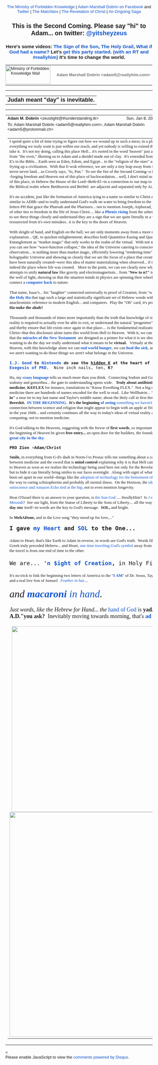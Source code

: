 <!DOCTYPE html PUBLIC "-//W3C//DTD HTML 4.01//EN" "https://www.w3.org/TR/html4/strict.dtd">
<!-- saved from url=(0115)https://mail.google.com/mail/u/0/?ui=2&ik=b3fd74b597&view=pt&search=sent&msg=1597e82d6030baed&siml=1597e82d6030baed --><html data-inboxsdk-active-app-ids='[{"appId":"sdk_streak_21e9788951","version":"6.2897"}]' data-inboxsdk-app-logger-master-chosen="true" data-inboxsdk-last-event="1483927579041" data-inboxsdk-master-claimed="true" data-inboxsdk-session-id="1483927575645-0.10644149709128525" data-map-id="d5b985c9391d7a85" lang="en"><head data-inboxsdk-script-injected="true"><meta content="text/html; charset=utf-8" http-equiv="Content-Type"/><style type="text/css">
body,td,div,p,a,input {font-family: arial, sans-serif;}
</style><meta content="IE=edge" http-equiv="X-UA-Compatible"/><title>Ministry of Forbidden Knowledge Mail - Judah meant "day" is inevitable.</title><style type="text/css">
body, td {font-size:13px} a:link, a:active {color:#1155CC; text-decoration:none} a:hover {text-decoration:underline; cursor: pointer} a:visited{color:##6611CC} img{border:0px} pre { white-space: pre; white-space: -moz-pre-wrap; white-space: -o-pre-wrap; white-space: pre-wrap; word-wrap: break-word; max-width: 800px; overflow: auto;} .logo { left: -7px; position: relative; }
</style><style id="inboxsdk__shared_style">.inboxsdk__notransition {
  -webkit-transition: none !important;
  -moz-transition: none !important;
  -o-transition: none !important;
  -ms-transition: none !important;
  transition: none !important;
}

.inboxsdk__close_button {
  height: 24px;
  width: 24px;
  opacity: .7;
  position: relative;
  background: none;
  border: none;
  padding: 0;
  box-sizing: content-box;
  outline: none;
  cursor: pointer;
}
.inboxsdk__close_button:focus, .inboxsdk__close_button:hover {
  opacity: 1;
}
.inboxsdk__close_button:focus::before {
  background-color: rgba(0,0,0,.12);
}
.inboxsdk__close_button::before {
  border-radius: 50%;
  position: absolute;
  top: -4px;
  bottom: -4px;
  left: -4px;
  right: -4px;
  padding: 4px;
  content: ' ';
}
.inboxsdk__close_button::after {
  content: ' ';
  background: url(https://www.gstatic.com/images/icons/material/system/1x/close_black_24dp.png);
  position: absolute;
  height: 24px;
  width: 24px;
  top: 0;
  left: 0;
}

.dAcAbeEGcIJGfeII {
  display: none;
}

/* drawer */

.inboxsdk__drawer_view_container {
  visibility: visible;
  direction: initial;
  position: fixed;
  height: 100vh;
  width: 100vw;
  bottom: 0;
  left: 0;
  z-index: 51;
  pointer-events: none;
}
.inboxsdk__drawer_view {
  position: absolute;
  pointer-events: auto;
  top: 0;
  bottom: 0;
  right: 0;
  width: 452px;
  font: normal normal normal normal 13px / normal "Helvetica Neue", Helvetica, Arial, sans-serif;
  display: -webkit-flex;
  display: flex;
  -webkit-flex-direction: column;
  flex-direction: column;
  background-color: #fff;
  outline: none;
  box-shadow: 0 0 8px rgba(0,0,0,.18), 0 8px 16px rgba(0,0,0,.36);
  -webkit-transform: translateX(100%);
  transform: translateX(100%);
  transition: transform 150ms cubic-bezier(.4,0,.2,1);
}

.inboxsdk__drawer_view.inboxsdk__active {
  -webkit-transform: none;
  transform: none;
}
.inboxsdk__drawer_title_bar {
  background-color: #f5f5f5;
  border-bottom: 1px solid #e0e0e0;
  padding: 16px 20px;
  white-space: nowrap;
  display: -webkit-flex;
  display: flex;
  flex: 0 0 auto;
  -webkit-flex: 0 0 auto;
}
.inboxsdk__drawer_title_bar .inboxsdk__close_button {
  margin-right: 20px;
  -webkit-flex-shrink: 0;
  flex-shrink: 0;
}
.inboxsdk__drawer_title {
  overflow: hidden;
  text-overflow: ellipsis;
  white-space: nowrap;
  font: normal normal normal normal 20px / 24px "Helvetica Neue", Helvetica, Arial, sans-serif;
}

/* backdrop */

.inboxsdk__inbox_backdrop {
  visibility: visible;
  position: fixed;
  height: 100vh;
  width: 100vw;
  bottom: 0;
  left: 0;
  z-index: 50;
  background-color: transparent;
  transition: background-color 150ms cubic-bezier(0.4, 0, 1, 1);
}
.inboxsdk__inbox_backdrop.inboxsdk__active {
  background-color: rgba(10,10,10,.6);
  transition: background-color 70ms cubic-bezier(0,0,.2,1);
}

.inboxsdk__inbox_backdrop ~ .inboxsdk__inbox_backdrop {
  opacity: 0.6;
}

/* sidebar */

.IbEdfbfEfDcFbcEB {
  display: -webkit-flex;
  display: flex;
  -webkit-flex-direction: column;
  flex-direction: column;
}

.AfGBFdbbBFcGEdde > .inboxsdk__close_button {
  position: absolute;
  bottom: 10px;
  right: 20px;
}

.EfHecFIJJEfdGCAf {
  width: 216px;
}

.CFadAfFbdcfcCIdC {
  overflow: hidden;
  font: 12px Arial, sans-serif;
  max-height: 100%;
  box-sizing: border-box;
}

.HIaDfDIFFEJJCEed {
  white-space: nowrap;
  display: -webkit-flex;
  display: flex;
  -moz-user-select: none;
  -webkit-user-select: none;
  user-select: none;
  cursor: default;
}

.CFadAfFbdcfcCIdC.IGFbBJddCDJHCECa .HIaDfDIFFEJJCEed:hover,
.CFadAfFbdcfcCIdC.HIJGFfcCBbDDFdba .HIaDfDIFFEJJCEed {
  background: rgba(0,0,0,.03);
}

.AfGAcJebAbbaaDee {
  min-width: 0;
  overflow: hidden;
  text-overflow: ellipsis;
}

.CFadAfFbdcfcCIdC.IGFbBJddCDJHCECa .AfGAcJebAbbaaDee {
  cursor: move;
}

.bAJdIdFACbDbaCAb {
  padding-left: 20px;
  vertical-align: middle;
  font: 13px / 40px "Helvetica Neue", Helvetica, Arial, sans-serif;
  color: #303030;
}

.AfGBFdbbBFcGEdde.fHdDfFBdBBECefJe .HIaDfDIFFEJJCEed {
  display: none;
}

.BdDdfEcfADbFBecb {
  display: inline-block;
  vertical-align: middle;
  margin-left: 10px;
  box-sizing: border-box;
  background-size: contain;
}

.BdDdfEcfADbFBecb,
.BdDdfEcfADbFBecb > img {
  width: 20px;
  height: 20px;
}

.EcBCIcEEHHHfEDEE {
  -webkit-flex: 1;
  flex: 1;
  text-align: right;
  visibility: hidden;
}

.CFadAfFbdcfcCIdC.IGFbBJddCDJHCECa .EcBCIcEEHHHfEDEE {
  visibility: visible;
  cursor: pointer;
}

.feeJfJJcHDfeIJed {
  margin-top: 12px;
  margin-right: 4px;
  background: url(https://www.streak.com/build/images/arrowDown.png) center / 20px no-repeat;
  border: none;
  width: 14px;
  height: 14px;
  -webkit-transform: rotate(-90deg);
  transform: rotate(-90deg);
  transition: -webkit-transform .15s, transform .15s;
  outline: none;
  opacity: .6;
  cursor: pointer;
}

.HIaDfDIFFEJJCEed:hover .feeJfJJcHDfeIJed,
.CFadAfFbdcfcCIdC.HIJGFfcCBbDDFdba .HIaDfDIFFEJJCEed .feeJfJJcHDfeIJed {
  opacity: .9;
}

.CFadAfFbdcfcCIdC.aIaBJFAHEeJfGbAC .feeJfJJcHDfeIJed {
  -webkit-transform: rotate(0);
  transform: rotate(0);
}

.cGEcJJFaDHbaFDDd {
  border-bottom: 1px solid #ddd;
  margin-bottom: 15px;
}

/* end sidebar */
</style><style id="inboxsdk__style">/* suggestions */

.inboxsdk__suggestions_separator_before {
  padding-bottom: 2px !important;
}

.inboxsdk__suggestions_separator_after {
  border-top: 1px solid #e5e5e5;
  padding-top: 2px !important;
}

/* buttons */

div.T-I.inboxsdk__button {
  -webkit-user-select: none;
  min-width: 27px;
}

.inboxsdk__no_bg {
  background: none;
}

.inboxsdk__button.inboxsdk__button_disabled {
  opacity: 0.55;
}

  .inboxsdk__button_icon + .inboxsdk__button_text {
    margin-left: 5px;
  }

.inboxsdk__button_icon {
  display: inline-block;
}

.inboxsdk__button_iconImg {
  height: 16px;
  width: 16px;
  vertical-align: middle;
  margin-top: -2px;
  user-drag: none;
  -moz-user-select: none;
  -webkit-user-drag: none;
}

.inboxsdk__button_green_inactive {
  -webkit-box-shadow: 0 1px 0 rgba(0,0,0,.05);
  box-shadow: 0 1px 0 rgba(0,0,0,.05);
  background-color: #53a93f;
  background-image: -webkit-linear-gradient(top,transparent,transparent);
  background-image: linear-gradient(top,transparent,transparent);
  border: 1px solid transparent;
  color: #fff;
  text-shadow: none;
}

.inboxsdk__button_green_hover {
  -webkit-box-shadow: inset 0 -1px 0 #4c8534;
  box-shadow: inset 0 -1px 0 #4c8534;
  background-color: #65b045;
  background-image: -webkit-linear-gradient(top,transparent,transparent);
  background-image: linear-gradient(top,transparent,transparent);
  border: 1px solid transparent;
  border-bottom: 1px solid #4c8534;
  text-shadow: none;
}

.inboxsdk__button_green_active {
  -webkit-box-shadow: inset 0 1px 0 #2f6124;
  box-shadow: inset 0 1px 0 #2f6124;
  background: #3e802f;
  border: 1px solid transparent;
  border-top: 1px solid #2f6124;
  color: #fff;
  text-shadow: none;
}

.J-M.inboxsdk__menu {
  min-width: 1em;
  min-height: 1em;
  padding: 0px;
  overflow: visible;
  max-height: none;
}

.f4.J-N-JX.inboxsdk__message_more_icon {
  margin-top: -1px;
  width: 16px;
  height: 16px;
}

/* end */

/* compose buttons */

.T-I.inboxsdk__button.inboxsdk__compose_sendButton {
  min-width: 0px;
  margin-right: 0px;
  margin-left: 0px;
  padding:0px;
}

.inboxsdk__compose_actionToolbar {
  padding: 0px 0px 0px 5px;
  white-space: nowrap;
}

.inboxsdk__compose_actionToolbar div.inboxsdk__button {
  min-width: 27px;
  height: 27px;
}

.inboxsdk__compose_actionToolbar .inboxsdk__button_icon {
  height: 17px;
  width: 17px;
  display: inline-block;
  vertical-align: middle;
  position: relative;
  margin-top: 2px;
}

.inboxsdk__compose_actionToolbar .inboxsdk__button_iconImg {
  vertical-align: top;
  height: 17px;
  width: 17px;
  display: inline-block;
  margin-top: -1px;
}

.inboxsdk__compose_actionToolbar .inboxsdk__button > div {
    opacity: 0.55;
}

.inboxsdk__compose_actionToolbar .inboxsdk__button:focus {
  border: 1px solid #4d90fe;
  outline: none;
}


  .inboxsdk__compose_actionToolbar .inboxsdk__button.inboxsdk__button_hover > div, .inboxsdk__compose_actionToolbar .inboxsdk__button:focus > div {
    opacity: 1
  }


.inboxsdk__compose_groupedActionToolbar {
  position: absolute;
  bottom: 44px;
  background: #f5f5f5;
  margin: 3px;
  box-shadow: 0 2px 2px -1px rgba(0,0,0,0.1);
  border: 1px solid #cfcfcf;
  padding: 1px !important;
  z-index: 10;
  left: 0px;
}

.inboxsdk__compose_groupedActionToolbar div.inboxsdk__button {
  z-index: 1;
}

.inboxsdk__compose_groupedActionToolbar_arrow {
  position: absolute;
  background: url('https://ssl.gstatic.com/ui/v1/icons/mail/down_pointer.png') no-repeat;
  width: 17px;
  height: 18px;
  bottom: -16px;
  margin-left: 4px;
}

/* end */

/* appid warning */

.inboxsdk__appid_warning {
  margin: 0;
  padding: 9px;
  color: #4b4b4b;
  height: 32px;
  background: #ff6c6c;
  font-size: 10pt;
}

.inboxsdk__appid_warning_main {
  display: inline-block;
  vertical-align: middle;
}

.inboxsdk__appid_warning .topline {
  font-weight: bold;
  font-size: 11pt;
}

a.inboxsdk__appid_register {
  color: white;
  display: inline-block;
  background: #1989ff;
  border-radius: 3px;
  text-decoration: none;
  box-shadow: 0 0 5px rgba(0,0,0,0.3);
  padding: 7px;
  font-size: 10pt;
  vertical-align: middle;
  margin-left: 1em;
}

input.inboxsdk__x_close_button {
  background-color: transparent;
  background-image: url(https://www.streak.com/build/images/circle_border_x.png);
  background-size: cover;
  background-repeat: no-repeat;
  background-position: center center;
  height: 20px;
  width: 20px;
  border: none;
  display: inline-block;
  vertical-align: middle;
  cursor: pointer;

  float: right;
  margin: 5px;
}

/* thread rows */

.inboxsdk__gmail_label.inboxsdk__label_has_icon .au {
  display: inline-block;
  margin-left: 14px;
}

.inboxsdk__thread_row_label .inboxsdk__button_icon,
.inboxsdk__thread_row_label .inboxsdk__button_iconImg {
  height: 11px;
  width: 11px;
}

.inboxsdk__thread_row_label .inboxsdk__button_icon {
  display: inline-block;
  margin-top: 2px;
  margin-left: 4px;
  position: absolute;
}

.inboxsdk__thread_row_button {
  outline: 0;
  padding: 0 5px;
  position: relative;
  height: 15px;
  width: 15px;
  top: -2px;
}

.inboxsdk__gmail_action {
  float: right;
  position: relative;
  background-color: grey;
  border: 1px solid black;
  margin-left: 1em;
  cursor: default;
  padding: 0 6px;
  background-image: -webkit-linear-gradient(top,#e9e9e9,#e6e6e6);
  background-image: linear-gradient(top,#e9e9e9,#e6e6e6);
  border: 1px solid rgba(0,0,0,0.1);
  border-color: #ccc;
  color: #444;
  height: 17px;
  line-height: 17px;
  min-width: 56px;
  border-radius: 2px;
  font-size: 11px;
  font-weight: bold;
  text-align: center;
  white-space: nowrap;
  padding-right: 18px;
}

.inboxsdk__gmail_action:focus {
  border: 1px solid #4d90fe;
  outline: none;
}

.inboxsdk__gmail_action:active {
  box-shadow: inset 0 1px 2px rgba(0,0,0,.1);
}

.inboxsdk__gmail_action:hover {
  box-shadow: 0 1px 1px rgba(0,0,0,.05);
  background-color: #ededed;
  background-image: -webkit-linear-gradient(top,#ededed,#eaeaea);
  background-image: linear-gradient(top,#ededed,#eaeaea);
  border-color: #b8b8b8;
}

.inboxsdk__gmail_action::after {
  content: '';
  position: absolute;
  right: 5px;
  top: 5px;
  margin-left: 5px;
  background: no-repeat url(https://ssl.gstatic.com/mail/sprites/smartmail-561acb673be75c1d374881a95997fce4.png) -67px -100px;
  width: 7px;
  height: 7px;
  opacity: .55;
}

.inboxsdk__thread_row_custom_date {
  margin-left: 2px;
}

span.inboxsdk__thread_row_custom_date + span:not(.inboxsdk__thread_row_custom_date) {
  display: none;
}

span.inboxsdk__thread_row_custom_draft_label + div.yW {
  display: none;
}

.inboxsdk__thread_row_attachment_icon {
  margin-left: 3px;
  width: 16px;
  height: 16px;
}

.inboxsdk__thread_row_icon_wrapper {
  display: inline-block;
  width: 25px;
  margin-right: 3px;
}

.inboxsdk__thread_row_image_added .y6 .inboxsdk__thread_row_icon_wrapper ~ span[id] {
  margin-left: 3px;
}

  .inboxsdk__thread_row_icon_wrapper .inboxsdk__button_icon {
    position: absolute;
    top: 50%;
    height: 24px;
    overflow: hidden;
    width: 24px;
    margin-top: -12px;
  }

    .inboxsdk__thread_row_icon_wrapper .inboxsdk__button_iconImg {
      height: 24px;
      width: 24px;
      margin-top: 0px;
    }

  .inboxsdk__thread_row_image_added .a4W, .inboxsdk__thread_row_image_added .apA, .inboxsdk__thread_row_image_added .apx {
    position: relative;
  }


/* end thread rows */

td.gH div.gK span:first-child > img {
  margin-right: 3px;
}

td.gH div.gK span:first-child > img:last-child {
  margin-right: 6px;
}

.inboxsdk__message_attachment_icon {
  width: 21px;
  height: 21px;
  margin-top: -3px;
}

/* Work around issue where clicking "Remove formatting" in Compose causes this
 * element to become taller and shift the toolbar down. */
.gU .aWQ {
  max-height: 3px;
}

.aQw .inboxsdk__button_iconImg {
  margin-top: 2px;
}

.aZi .asa .inboxsdk__button_iconImg {
  display: inline-block;
  vertical-align: middle;
  margin-top: -3px;
}

/* Message view attachments toolbar */
.aZi .aZj .asa .inboxsdk__button_iconImg {
  margin: 0;
}

body .dw {
  /* Fixes issue where a tall compose window opened over a custom view could be
   * overlapped by Gmail's top bar. Also fixes issue where mole widgets are
   * only visible while a compose window is open.
   */
  z-index: 6 !important;
}

.inboxsdk__compose_outerSidebar_wrapper {
  position: absolute;
  left: -401px;
  top: 0px;
  background: white;
  width: 400px;
  bottom: 0px;
  border-left: 1px solid silver;
  box-shadow: -2px 0px 1px #E6E6E6;
  display: block;
}

.inboxsdk__outerSidebarActive .aSt .inboxsdk__compose_outerSidebar_wrapper {
  border-left: 0;
  box-shadow: none;
  left: -400px;
}

.inboxsdk__outerSidebarActive .aSs > div { width: 50% !important; margin-left: 30%; }

.inboxsdk__compose_outerSidebar_header {
  background: #404040;
  font-size: 80%;
  padding: 10px 10px 11px 10px;
  color: white;
  border-bottom: 1px solid #C4C4C4;
}

.inboxsdk__compose_outerSidebar_body {
  position: absolute;
  width: 100%;
  bottom: 43px;
  top: 36px;
  left: -1px;
  overflow: auto;
}

.inboxsdk__compose_outerSidebar_footer {
  position: absolute;
  bottom: 0px;
  width: 100%;
  border-top: 1px solid rgb(206, 206, 206);
  display: block;
}

.inboxsdk__compose_innerSidebarActive form, .inboxsdk__compose_innerSidebarActive .GQ {
  padding-right: 200px;
}

div.inboxsdk__compose_statusbar {
  margin: 0;
  border: 0;
  height: 40px;
}

.inboxsdk__compose_statusbarActive .aoI {
  height: auto !important;
}

/* compose size fixing */
.inboxsdk__compose .qz {
  max-height: inherit !important;
}

/* .dw means not fullscreen */
.dw .inboxsdk__compose_statusbarActive .aDj.aDi {
  position: static !important;
}

.inboxsdk__compose_statusbarActive .aDj > .aDh {
  height: auto;
}

.inboxsdk__recipient_row td.ok {
  height: 23px;
}

.inboxsdk__recipient_row td.az3 {
  padding: 0px 3px 3px 3px;
}

/* toolbar visibility */

[data-thread-toolbar=true] [data-rowlist-toolbar=true] {
  display: none;
}

[data-toolbar-expanded=true] [data-toolbar-expanded=false] {
  display: none;
}

[data-toolbar-expanded=false] [data-toolbar-expanded=true] {
  display: none;
}


[data-toolbar-icononly=true] .inboxsdk__button_text {
  display: none;
}

.inboxsdk__menuItem img, .inboxsdk__menuItem .inboxsdk__icon {
  height: 16px;
  width: 16px;
  margin-left: -20px;
  position: absolute;
  margin-top: -1px;
}

/* end */

/* modal */

.inboxsdk__modal_overlay {
  right: 0px;
  bottom: 0px;
}

.inboxsdk__modal_fullscreen {
  position: fixed;
  top: 0px;
  left: 0px;
  bottom: 0px;
  right: 0px;
  z-index: 501;
  display: flex;
  display: -webkit-flex;
  justify-content: center;
  -webkit-justify-content: center;
  align-items: center;
  -webkit-align-items: center;
  padding: 110px 50px 50px 50px;
}

.inboxsdk__modal_content {
    margin-top: 30px; margin-bottom: 30px;
}

.inboxsdk__modal_fullscreen.inboxsdk__modal_content_no_buttons .inboxsdk__modal_content {
  margin-bottom: 0px;
}

.inboxsdk__modal_close {
  outline: none;
  cursor: pointer;
}


.inboxsdk__modal_fullscreen .inboxsdk__modal_container {
  position: relative;
  margin-top: -60px;
  width: auto;
  overflow: hidden;
}

  .inboxsdk__modal_fullscreen.inboxsdk__modal_hideTop .inboxsdk__modal_close {
    display: none;
  }

  .inboxsdk__modal_fullscreen.inboxsdk__modal_hideTop .inboxsdk__modal_container {
    padding-top: 0px;
  }

  .inboxsdk__modal_fullscreen.inboxsdk__modal_hideTop .inboxsdk__modal_content {
    margin-top: 0px;
  }

  .inboxsdk__modal_fullscreen.inboxsdk__modal_hideTop .Kj-JD-K7 {
    margin: 0px;
  }

  .inboxsdk__modal_fullscreen.inboxsdk__modal_hideSides .inboxsdk__modal_container {
    padding-left: 0px;
    padding-right: 0px
  }

  .inboxsdk__modal_fullscreen.inboxsdk__modal_hideBottom .inboxsdk__modal_content {
    margin-bottom: 0px;
  }

  .inboxsdk__modal_fullscreen.inboxsdk__modal_hideBottom .inboxsdk__modal_container {
    padding-bottom: 0px;
  }

/* end modal */

/* mole */

/* Fix issue where Compose toolbar can become disconnected when moles or
 * drawers are in use */
.inboxsdk__drawers_in_use .aDi,
.inboxsdk__moles_in_use .aDi {
  left: auto !important;
}

/* Make it so the compose/mole layer doesn't wrap, so we don't have to do a lot
 * of fancy logic to hide moles ourselves when things get too crowded. */
.inboxsdk__moles_in_use .nH > .nH > .no {
  white-space: nowrap;
}
.inboxsdk__moles_in_use .nH > .nH > .no > * {
  white-space: initial;
}
.inboxsdk__moles_in_use .nH > .nH > .no > .nn {
  display: inline-block;
  float: none;
}

.inboxsdk__mole_view {
  position: relative;
  max-width: 564px;
  height: 100vh;
  vertical-align: top;
  display: inline-flex;
  display: -webkit-inline-flex;
  align-items: flex-end;
  -webkit-align-items: flex-end;
}

.inboxsdk__mole_view_inner {
  visibility: visible;
  box-sizing: border-box;
  margin-right: 5px;
  box-shadow: rgba(0,0,0,0.2) 0 2px 6px;
  min-width: 260px;
  min-height: 36px;
}

.inboxsdk__mole_view_titlebar {
  position: absolute;
  left: 0;
  right: 5px;
  color: white;
  font-size: 12.8px;
  background: #404040;
  box-sizing: border-box;
  height: 36px;
  padding-top: 7px;
  padding-left: 11px;
  cursor: pointer;
}

.inboxsdk__mole_view_titlebar h2 {
  font-size: inherit;
  font-weight: inherit;
  margin: 4px 0 0 0;
  white-space: nowrap;
  overflow: hidden;
  text-overflow: ellipsis;
}

.inboxsdk__mole_title_buttons {
  white-space: nowrap;
  float: right;
  padding-right: 5px;
  margin-top: -3px;
}

.inboxsdk__mole_title_buttons > img {
  height: 24px;
  width: 24px;
  position: relative;
  top: 2px;
  opacity: 0.6;
}

.inboxsdk__mole_title_buttons > img:hover {
  opacity: 1;
  background-color: #737373;
}

.inboxsdk__mole_view.inboxsdk__minimized .inboxsdk__mole_view_content,
.inboxsdk__mole_view.inboxsdk__minimized.inboxsdk__mole_use_minimize_title h2.inboxsdk__mole_default,
.inboxsdk__mole_view:not(.inboxsdk__minimized) h2.inboxsdk__mole_minimized,
.inboxsdk__mole_view:not(.inboxsdk__mole_use_minimize_title) h2.inboxsdk__mole_minimized,
.inboxsdk__mole_view.inboxsdk__minimized .Hl,
.inboxsdk__mole_view:not(.inboxsdk__minimized) .Hk {
  display: none;
}

.inboxsdk__mole_view_content {
  margin-top: 36px;
  border: 1px solid #cfcfcf;
  background: white;
  min-width: 260px;
  min-height: 20px;
  max-height: 80vh;
}

.inboxsdk__mole_view_chromeless .inboxsdk__mole_view_inner {
  min-width: 0px;
}

.inboxsdk__mole_view_chromeless .inboxsdk__mole_view_content {
  margin-top: 0px;
  min-width: 0px;
}

/* end mole */


/* tabs */

.inboxsdk__tab {
  width: 30px;
}

.inboxsdk__tab.fHdDfFBdBBECefJe:first-child:last-child {
  display: none;
}

.inboxsdk__tab.inboxsdk__tab_selected {
  width: auto;
}

table.aKk .inboxsdk__contentTabContainer .inboxsdk__tab .aAy[role=tab] {
  height: 28px;
}

.inboxsdk__tab_icon {
  width: 30px;
  height: 25px;
  background-position-x: 5px;
  background-position-y: 3px;
  background-size: 16px;
  bacgkround-repeat: no-repeat;
}

.inboxsdk__tab_icon img {
  height: 16px;
  width: 16px;
  margin-left: 5px;
  margin-top: 3px;
}

.inboxsdk__tab .aKx {
  top: 4px;
}

.inboxsdk__sidebar div[role=complementary] {
  position: static !important;
}

/* Fix issue where sidebar causes threadview to be taller than it should */
.inboxsdk__sidebar > div.y4,
.feEHIcFIaBBdEbDG > div.y4 {
  display: none;
}

table.aKk .inboxsdk__contentTabContainer .inboxsdk__tab:first-child .aAy[role=tab] {
  border-left-width: 1px;
}

/* end tabs */

/* old sidebar */

.inboxsdk__sidebar .inboxsdk__contentPanelContainer {
  font: 12px Arial, sans-serif;
  max-width: 220px;
}

.inboxsdk__contentPanelContainer_contentContainer {
  overflow: hidden;
  margin-bottom: 10px;
  border-bottom: 1px solid #D8D8D8;
}


/* end old sidebar */


/* sidebar */

.feEHIcFIaBBdEbDG div[role=complementary] {
  position: static !important;
  width: 216px !important;
}

.feEHIcFIaBBdEbDG {
  /* Necessary to prevent z-indexes on sidebar items from causing them to show
  above stuff outside of the sidebar. */
  will-change: position;
}

.AfGBFdbbBFcGEdde {
  position: relative;
}

.CFadAfFbdcfcCIdC {
  background: #ffffff;
}

.EfHecFIJJEfdGCAf {
  padding: 4px 0 12px;
}

.AfGBFdbbBFcGEdde.fHdDfFBdBBECefJe .EfHecFIJJEfdGCAf {
  padding-top: 0;
}

/* end sidebar */

/* custom content */

.inboxsdk__custom_view_element {
  overflow: auto;
}

/* end custom content */


/* nav menu */


.inboxsdk__hide_native_marker .ain:not(.inboxsdk__navItem) {
  border-left-color: transparent;
}
.inboxsdk__hide_native_marker .ain:not(.inboxsdk__navItem) .nZ .aio * {
  color: inherit !important;
}
.inboxsdk__hide_native_marker .ain:not(.inboxsdk__navItem) .nU:not(.n1) .n0 {
  font-weight: normal;
}

.inboxsdk__navItem_hover .aj0, .inboxsdk__navItem_hover .p8 {
  visibility: visible;
}

.inboxsdk__navItem_link {
  position: absolute;
  top: 0px;
  right: -4px;
}

[dir=rtl] .inboxsdk__navItem_link {
  left: -4px;
  right: initial;
}

.inboxsdk__navItem_container .aio .inboxsdk__button {
  position: absolute;
  top: 0px;
  right: -30px;
}

.inboxsdk__navItem_marker {
  position: absolute;
  left: 0px;
  padding-bottom: 2px;
}

.ain .inboxsdk__navItem_container {
  margin-left: -18px;
}

.inboxsdk__navItem_container {
  margin-left: -14px;
}

.inboxsdk__expando {
  z-index: 1;
}

.aip .CK {
  color: #15c;
}

.aip .CK:hover {
  text-decoration: underline;
}

.inboxsdk__navItem_container .aio.aip {
  white-space: nowrap;
}

/* end nav menu */



/* search results section */

.inboxsdk__custom_sections {
  margin-bottom: 15px;
}

.inboxsdk__custom_sections.Wc {
  padding: 0px;
  margin-bottom: 0px;
}

.inboxsdk__resultsSection {
  padding-top: 20px;
}

  .inboxsdk__custom_sections.Wc .inboxsdk__resultsSection {
    padding-top: 0px;
  }

.inboxsdk__custom_sections .Wg {
  padding-top: 0px;
}

  .inboxsdk__custom_sections.Wc .Wg {
    border-bottom: 0;
    padding: 0px;
  }

.inboxsdk__results_collapsedContainer > div {
  display: inline;
}

.inboxsdk__resultsSection.inboxsdk__resultsSection_collapsed {
  display: inline-block;
  margin-right: 20px;
}

  .Wc .inboxsdk__resultsSection.inboxsdk__resultsSection_collapsed {
    margin-right: 0px;
  }

.inboxsdk__resultsSection_collapsed .Cr {
  display: none;
}

.inboxsdk__resultsSection_title {
  white-space: nowrap;
  cursor: pointer;
  display: inline-block;
}

  .Wc .inboxsdk__resultsSection_title {
    padding: 3px 0 3px 8px;
  }

.inboxsdk__resultsSection_title_subtitle {
  opacity: 0.5;
  margin-left: 5px;
}

  .Wc .inboxsdk__resultsSection_title_subtitle {
    font-size: 80%;
  }

.inboxsdk__resultsSection_title .Wp {
  float: left;
  height: 10px;
  width: 20px;
  margin-top: 3px;
}

.inboxsdk__resultsSection_title h3 {
  margin-bottom: 10px;
  margin-top: 20px;
  display: inline;
  float: none;
}

.inboxsdk__resultsSection_header_summaryText.Wm:last-child .amH {
  padding-right: 0px;
  margin-right: 0px;
}

  .inboxsdk__custom_sections.Wc .inboxsdk__resultsSection_header_summaryText:last-child {
    margin-right: 11px;
  }

.inboxsdk__custom_sections.Wc .J-JN-M-I {
  margin-right: 13px;
}

.inboxsdk__resultsSection_header_summaryText.Wm + .aAE {
  margin-left: 3px;
}

.inboxsdk__resultsSection .TB.TC {
  text-align: center;
}

.inboxsdk__resultsSection .inboxsdk__resultsSection_loading {
  font-style: italic;
}

.inboxsdk__resultsSection .inboxsdk__resultsSection_result_icon {
  height: 15px;
  width: 15px;
  margin-left: 9px;
}

.inboxsdk__resultsSection .xX {
  width: 20ex;
}

.inboxsdk__resultsSection_result_title span {
  text-overflow: ellipsis;
  display: block;
  overflow: hidden;
}

.inboxsdk__resultsSection tr .xW > span {
  overflow: hidden;
  display: block;
  text-overflow: ellipsis;
}

.inboxsdk__resultsSection .V3 {
  overflow: hidden;
  white-space: nowrap;
}

.inboxsdk__resultsSection .at {
  position: relative;
}

.inboxsdk__resultsSection .at > * {
  display: inline-block;
}

.inboxsdk__resultsSection_label_icon {
  height: 11px;
  width: 11px;
  position: absolute;
  margin-left: 4px;
  margin-top: 1px;
}

.inboxsdk__resultsSection .av, .inboxsdk__thread_row_label .av {
  max-width: 90px;
  overflow: hidden;
  text-overflow: ellipsis;
}

.inboxsdk__resultsSection_label_icon + .av, .inboxsdk__thread_row_label .inboxsdk__button_icon + .av {
  margin-left: 16px;
}

.Wc .inboxsdk__resultsSection_footer {
  padding: 3px 3px 3px 8px;
}

/* end search results section */


/* tooltip */

/* gmail styles */

.inboxsdk__tooltip .T-P {
  -webkit-box-shadow: 0 1px 3px rgba(0,0,0,.2);
  box-shadow: 0 1px 3px rgba(0,0,0,.2);
  background-color: #fff;
  border: 1px solid;
  border-color: #bbb #bbb #a8a8a8;
  padding: 16px;
  position: absolute;
  z-index: 1201!important;
}

  .inboxsdk__tooltip.inboxdk__tooltip_content .T-P {
    padding: 0px;
  }

.inboxsdk__tooltip .aRM {
  outline: none;
  padding: 13px 10px 16px;
  text-align: center;
}

  .inboxdk__tooltip_content.inboxsdk__tooltip .aRM {
    padding: 0px;
  }

.inboxsdk__tooltip .aRR {
  color: #333;
  font-size: 18px;
  margin-top: 13px;
}

.inboxsdk__tooltip .aRQ {
  color: #777;
  font-size: 13px;
  margin: 3px 0 14px 0;
}




/* end gmail styles */

.inboxsdk__tooltip {
  position: fixed;
  z-index: 1300;
  transition: left 200ms ease, top 200ms ease;
}

.inboxsdk__tooltip .T-P {
  position: relative;
  width: auto;
  max-width: 500px;
}

.inboxsdk__tooltip .inboxsdk__tooltip_arrow {
  position: fixed;
  z-index: 1400;
  margin-top: -1px;
  transition: left 200ms ease, top 200ms ease;
}

.inboxsdk__tooltip .inboxsdk__tooltip_close {
  -webkit-user-select: none;
}

.inboxsdk__tooltip .inboxsdk__button {
  margin-right: 0px;
}

.inboxsdk__tooltip .inboxsdk__tooltip_image {
  max-height: 300px;
  max-width: 500px;
  overflow: hidden;
  height: auto;
}

.inboxsdk__tooltip .inboxsdk__tooltip_image > img {
  max-height: 300px;
  max-width: 500px;
}

/* end tooltip */


/* attachment card */

.inboxsdk__attachmentCard img.aQG.aYB {
  max-width: 178px;
  min-width: 178px;
  min-height: 118px;
}

.inboxsdk__attachmentCard img.aZG.aYw {
  background: none;
}

/* add some margins between cards so 4+ cards don't hit each other */

.aQw > .T-I.J-J5-Ji.L3 {
  margin-top: 5px;
}

/* end attachment card */


/* keyboard shortcut help */

table.cf.wd.inboxsdk__shortcutHelp_table {
  margin-bottom: 15px;
}

.inboxsdk__shortcutHelp_table td.Dn {
  display: inline-block;
  width: 50%;
}

.inboxsdk__shortcutHelp_table table.cf {
  display: block;
}

.inboxsdk__shortcutHelp_table tbody tbody {
  display: block;
}

.inboxsdk__shortcutHelp_table tbody tbody tr {
  display: block;
  white-space: nowrap;
}

.inboxsdk__shortcutHelp_table td.wg.Dn {
  display: inline-block;
  width: 45%;
}

.inboxsdk__shortcutHelp_table span.wb {
  margin-left: 3px;
}

.inboxsdk__shortcutHelp_table td.we.Dn {
  width: 60%;
  white-space: normal;
}

.inboxsdk__shortcutHelp_title img.inboxsdk__icon {
  height: 21px;
  width: 21px;
  vertical-align: middle;
  margin-right: 10px;
  border-radius: 4px;
}

/* end keyboard shortcut help */


/* search suggestions */

.asor.inboxsdk__custom_suggestion {
  display: flex;
  display: -webkit-flex;
  justify-content: center;
  -webkit-justify-content: center;
  align-items: center;
  -webkit-align-items: center;
}

.inboxsdk__custom_suggestion img {
  max-width: 32px;
  max-height: 32px;
  margin-left: -11px;
}

/* end send suggestions */


/* app toolbar */

.inboxsdk__appButton {
  margin-right: -15px;
}

  .inboxsdk__appButton:first-child {
    margin-left: -45px;
  }

  .inboxsdk__appButton + .inboxsdk__appButton {
    margin-left: 35px;
  }

  .inboxsdk__appButton.inboxsdk__appButton_noGPlus {
    margin-right: 0px;
  }

.inboxsdk__appButton .inboxsdk__button_icon {
  margin-right: 5px;
  position: relative;
}

.inboxsdk__appButton a {
  color: #404040;
  text-decoration: none;
  line-height: 24px;
}

.inboxsdk__appButton.inboxsdk__appButton_noGPlus a {
  line-height: 30px;
}

.inboxsdk__appButton a:hover {
  text-decoration: underline;
  color: #000;
}

.inboxsdk__gmail_dark_theme .inboxsdk__appButton a {
  color: #eee;
}
.inboxsdk__gmail_dark_theme .inboxsdk__appButton a:hover {
  color: #fff;
}

.inboxsdk__appButton_tooltip {
  outline: none;
  transition: none;
  -webkit-animation: gb__a .2s;
}

.inboxsdk__appButton_tooltip .inboxsdk__tooltip_close {
  display: none;
}

.inboxsdk__tooltip.inboxsdk__appButton_tooltip .T-P {
  padding: 0px;
}

.inboxsdk__tooltip.inboxsdk__appButton_tooltip .aRM {
  padding: 0px;
  white-space: initial;
  text-align: center;
  font: normal normal normal normal 16px / normal arial, sans-serif;
}

.inboxsdk__tooltip.inboxsdk__appButton_tooltip .inboxsdk__tooltip_arrow {
  transform-origin: top;
  transform: rotateZ(180deg);
  margin-top: 9px;
}

/* end app toolbar */
</style> <script>
  (function(i,s,o,g,r,a,m){i['GoogleAnalyticsObject']=r;i[r]=i[r]||function(){
  (i[r].q=i[r].q||[]).push(arguments)},i[r].l=1*new Date();a=s.createElement(o),
  m=s.getElementsByTagName(o)[0];a.async=1;a.src=g;m.parentNode.insertBefore(a,m)
  })(window,document,'script','https://www.google-analytics.com/analytics.js','ga');

  ga('create', 'UA-74743044-2', 'auto');
  ga('send', 'pageview');

</script></head>
<body style="width: 100%; margin: 0 auto; text-align: left; font-family: Arial;">
<center>
<script type="text/javascript">
    google_ad_client = "ca-pub-9608809622006883";
    google_ad_slot = "4355365452";
    google_ad_width = 728;
    google_ad_height = 90;
</script>
<!-- leaderboard -->
<script src="//pagead2.googlesyndication.com/pagead/show_ads.js" type="text/javascript">
</script>
<br/>
<a href="http://bit.ly/2ihtLLF">The Ministry of Forbidden Knowledge</a> | 
<a href="http://bit.ly/2h1Gb81">Adam Marshall Dobrin on Facebook</a> and <a href="http://bit.ly/2ibrR0U">Twitter</a> |
<a href="http://bit.ly/2hzoJJ2">The Matchbox</a> | 
<a href="http://bit.ly/2ibDdD6">The Revelation of Christ</a> | 
<a href="http://bit.ly/2h2C7UZ">An Ongoing Saga</a>
<br/>
</center>
<center><h2>
This is the Second Coming.  Please say "<b>hi</b>" to Adam... on twitter: <a href="http://bit.ly/2h5DVN9" target="_new">@yitsheyzeus</a>
</h2><h3>
Here's some videos: <a href="http://bit.ly/2ia0F3k" target="_new">The Sign of the Son</a>, <a href="http://bit.ly/2iaae2d" target="_new">The Holy Grail</a>, <a href="http://bit.ly/2ibmizx" target="_new">What if God had a name?</a>
Let's <a href="http://bit.ly/2h1EjMA">get this party started. (with an RT and #reallyhim)</a>  It's time to change the world.</h3>
</center>
<div class="bodycontainer"><table border="0" cellpadding="0" cellspacing="0" width="100%"><tbody><tr height="14px"><td width="143"><img alt="Ministry of Forbidden Knowledge Mail" class="logo" height="59" src="http://i.imgur.com/xoiWhBA.png" width="143"/></td><td align="right"><font color="#777" size="-1"><b>Adam Marshall Dobrin &lt;adam5@reallyhim.com&gt;</b></font></td></tr></tbody></table><hr/><div class="maincontent"><table border="0" cellpadding="0" cellspacing="0" width="100%"><tbody><tr><td><font size="+1"><b>Judah meant "day" is inevitable.</b></font><br/></td></tr></tbody></table><hr/><table border="0" cellpadding="0" cellspacing="0" class="message" width="100%"><tbody><tr><td><font size="-1"><b>Adam M. Dobrin </b>&lt;zeuslight@thunderstanding.tk&gt;</font></td><td align="right"><font size="-1">Sun, Jan 8, 2017 at 9:36 AM</font></td></tr><tr><td colspan="2"><font class="recipient" size="-1"><div>To: Adam Marshall Dobrin &lt;adam5@reallyhim.com&gt;, Adam Marshall Dobrin &lt;adam5@protonmail.ch&gt;</div></font></td></tr><tr><td colspan="2"><table border="0" cellpadding="12" cellspacing="0" width="100%"><tbody><tr><td><div style="overflow: hidden;"><font size="-1"><div dir="ltr"><font face="times new roman, serif">I spend quire a bit of time trying to figure out how we wound up in such a mess; in a place where everything we realy want is just within our reach, and yet nobody is willing to extend their arms and take it.  It's not my doing, calling this place Hell... it's rooted in the word 'heaven" just a sound a way from "the oven," ilkening us to Adam and a dreidel made out of clay.  It's extended from the trinity of E's in the Bible... Earth seen as Eden, Edom, and Egypt... to the "religion of the stars" and a Wok frying up a civilization.  With that E-wok reference, we are only a tiny leap away from Peter Pan's never never land... as Crowly says, "lo, Pan."  To see the fire of the Second Coming--a formative fire--forging freedom and Heaven out of this place of backwardation... well, I don't mind using the name of this place, in Hebrew the House of the Lord--Beth-El--in a connection to our map to Salvation in the Biblical realm where BetHeaven and BetHel  are adjacent and separated only by Ai.</font><div><font face="times new roman, serif"><br/></font></div><div><font face="times new roman, serif">It's no accident, just like the formation of America tying to a name so similar to Christ and a year so similar to ADIB--and to really understand God's walk on water to bring freedom to the world the key letters PH that grace the Pharoah and the Pharisees... not to mention Joseph, Arphaxad, and a number of other ties to freedom in the life of Jesus Christ.... like <b><a data-saferedirecturl="https://www.google.com/url?hl=en&amp;q=http://matchbox.lamc.la/MYLIFE.html&amp;source=gmail&amp;ust=1484013975516000&amp;usg=AFQjCNFIwza3bZ_9AY73SLZa_CqUOgk75A" href="http://bit.ly/2i039k9" target="_blank">a Phenix rising</a></b> from the ashes of Edom.... to see these things clearly and understand they are a sign that we are quite literally in a virutal world ressurected from it's own mistakes.. it is the key to the doors of Heaven.</font></div><div><font face="times new roman, serif"><br/></font></div><div><font face="times new roman, serif">With sleight of hand, and English on the ball, we are only moments away from a more revolutionary explanation... QE, to quicken enlightenment; describes both Quantitive Easing and Quantum Entanglement as "market magic" that only works in the realm of the virtual.  With not much thought you can see how "wave-function collapse," the idea of the Universe catering to conscious observation... is nothing more than market magic, efficiently lowering "rendering time" in our hologrpahic Universe and showing us clearly that we are the focus of a place that cerainly could not have been naturally created--were this idea of matter materializing when observed... if this was indeed the place where life was created.   More to the point, we can see clearly now why it is that the attempts to unify <b>natural law</b> like gravity and electromagnetism... from "<b>New to n?"</b> to the Max of the well of light, showing us that the smartest minds in physics are spinning their wheels trying to connect a <b><a data-saferedirecturl="https://www.google.com/url?hl=en&amp;q=http://www.thefreedictionary.com/Yitshak&amp;source=gmail&amp;ust=1484013975516000&amp;usg=AFQjCNG9x7vjBWtX3RyphktA_CuyxkA0Vw" href="http://bit.ly/2iT1N98" target="_blank">computer hack</a></b> to nature.</font></div><div><font face="times new roman, serif"><br/></font></div><div><font face="times new roman, serif">That name, Isaac's... his "laughter" connected universally to proof of Creation, from "why itz hak" to <a data-saferedirecturl="https://www.google.com/url?hl=en&amp;q=http://ha.lamc.la&amp;source=gmail&amp;ust=1484013975516000&amp;usg=AFQjCNHHyMbx397k3_y7QGkQcjo3qmEH9w" href="http://bit.ly/2gZ8vI9" target="_blank"><b>the Holy Ha</b></a> that tags such a large and statistically significant set of Hebrew words with prescient anachronistic reference to modern English... and computers.  Play the "Oh" card, it's pretty obvious... <b>Ha-nuke the ahah?</b></font></div><div><font face="times new roman, serif"><br/></font></div><div><font face="times new roman, serif">Thousands and thousands of times more importantly than the truth that knowledge of simulated reality is required to actually ever be able to exit, or understand the natural "progenitor" universe... and therby ensure that life exists once again in that place.... is the fundamental realization of Jesus Christ--that this disclosure alone turns this world from Hell to Heaven.  With it, we can see clearly that the <b><a data-saferedirecturl="https://www.google.com/url?hl=en&amp;q=http://bread.lamc.la&amp;source=gmail&amp;ust=1484013975516000&amp;usg=AFQjCNFEX3BZKK3OjjEz7c5R9IlXQ2w5Ig" href="http://bit.ly/2h1Gyzh" target="_blank">miracles of the New Testament</a> </b> are designed as a primer for what it is we should all be wanting to do the day we really understand what it means to be <b>virtual.</b>   Virtualy at the doorstep of Heaven, with this knowledge alone we can <b><a data-saferedirecturl="https://www.google.com/url?hl=en&amp;q=http://cake.lamc.la&amp;source=gmail&amp;ust=1484013975516000&amp;usg=AFQjCNFQGGVl26BS9_RhC6uYHh92dhWoRw" href="http://bit.ly/2ha4H70" target="_blank">end world hunger</a></b>, we can <b><a data-saferedirecturl="https://www.google.com/url?hl=en&amp;q=http://matchbox.lamc.la/KEFLEX.html&amp;source=gmail&amp;ust=1484013975516000&amp;usg=AFQjCNFBzlKkP2RqqAWRNgzPonT18fkasg" href="http://bit.ly/2iSRML9" target="_blank">heal the sick</a></b>, and fraknly if we aren't wanting to do those things we aren't what belongs in the Universe.</font></div><div><font face="times new roman, serif"><br/></font></div><div><font face="monospace, monospace"><a data-saferedirecturl="https://www.google.com/url?hl=en&amp;q=http://zelda.lamc.la&amp;source=gmail&amp;ust=1484013975516000&amp;usg=AFQjCNGV1-1stfskklLbEI7yRyRovCBI2g" href="http://bit.ly/2gZfr8l" style="font-weight:bold" target="_blank">I.J. Good</a><b> to </b><a data-saferedirecturl="https://www.google.com/url?hl=en&amp;q=http://bread.lamc.la&amp;source=gmail&amp;ust=1484013975516000&amp;usg=AFQjCNFEX3BZKK3OjjEz7c5R9IlXQ2w5Ig" href="http://bit.ly/2h1Gyzh" style="font-weight:bold" target="_blank">Nintendo</a><b> </b><i style="font-weight:bold">do see</i><b> the </b><u style="font-weight:bold">hidden K</u><b> at the heart of </b><a data-saferedirecturl="https://www.google.com/url?hl=en&amp;q=http://lamc.la/my_dying_breath.html&amp;source=gmail&amp;ust=1484013975516000&amp;usg=AFQjCNEhcMxgUEEvy6Atew8w-wI_bm0mDA" href="http://bit.ly/2i964qx" style="font-weight:bold" target="_blank">the Exegesis of PKD.</a>  Nine inch nails, ten, <b>K?</b></font></div><div><font face="times new roman, serif"><br/></font><div><font face="times new roman, serif">Ha, my <a data-saferedirecturl="https://www.google.com/url?hl=en&amp;q=http://matchbox.lamc.la/KISLEVCRAZY.html&amp;source=gmail&amp;ust=1484013975516000&amp;usg=AFQjCNE7pCJK4awVYVSS8DrsZBGls63Djg" href="http://bit.ly/2isrRHX" style="font-weight:bold" target="_blank">crazy language</a> tells us much more than you think.  Connecting Sodom and Gommorah to sodomy and gonorrhea... the gate to understanding opens wide.<b>   Truly about antibiotics and medicine</b>, <b>KEFLEX</b> for instance, translations to "Know Everthing FLEX."  Not a big deal, in medicine there are hundreds of names encoded for the well to read.  Like Wellbutrin... <b>"well, but R in"</b> a near tie to my last name and Taylor's middle name; about the Holy call in first three words of <b>Bereshit.</b>  <b><a data-saferedirecturl="https://www.google.com/url?hl=en&amp;q=http://music.lamc.la&amp;source=gmail&amp;ust=1484013975516000&amp;usg=AFQjCNFZa2PyqSz0-ScRboPAwM4FZs11nQ" href="http://bit.ly/2hxnwRP" target="_blank">IN THE BEGINNING.</a>  It's the beginning <a data-saferedirecturl="https://www.google.com/url?hl=en&amp;q=https://medium.com/in-pursuit-of-happiness/hearing-dreaming-and-seeing-the-light-3c8250b4fccb&amp;source=gmail&amp;ust=1484013975516000&amp;usg=AFQjCNHSqh34MtAfyvUX_TK7o90PF802Iw" href="http://bit.ly/2iIcRpC" target="_blank">of seeing </a></b><a data-saferedirecturl="https://www.google.com/url?hl=en&amp;q=https://medium.com/in-pursuit-of-happiness/hearing-dreaming-and-seeing-the-light-3c8250b4fccb&amp;source=gmail&amp;ust=1484013975516000&amp;usg=AFQjCNHSqh34MtAfyvUX_TK7o90PF802Iw" href="http://bit.ly/2iIcRpC" target="_blank">something we haven't noticed</a>, a connection between science and religion that might appear to begin with an apple at Trinity College in the year 1666... and certainly continues all the way to today's ideas of virtual reality and modern computing; not to mention medicine.</font></div></div><div><font face="times new roman, serif"><br/></font></div><div><font face="times new roman, serif">It's God talking to the Heavens, suggesting with the fervor of <b>first words</b>, so important to Him, that the beginning of Heaven be given <b>free entry... </b>an open door for the builders, the foundation of <b><a data-saferedirecturl="https://www.google.com/url?hl=en&amp;q=https://medium.com/by-the-force-of-key-strokes/from-space-mountain-to-the-monorail-to-atlantis-b48100a29ad3&amp;source=gmail&amp;ust=1484013975517000&amp;usg=AFQjCNHhfRkdMcEnluhkPk-wP7JTIOoj3Q" href="http://bit.ly/2i3xPRh" target="_blank">that great city in the sky.</a>  </b> </font></div><div><br/></div><div><font face="monospace, monospace"><b>PRO Zion -Adam/Christ</b></font></div><div><b><br/></b></div><div><font face="times new roman, serif"><b>Smile, </b>in everything from G-d's dash in Norm-l to Prozac tells me something about a connection between medicine and the sword that is <b>mind control</b> explaining why it is that Hell can so easily turn to Heaven as soon as we realize the technology being used here not only for the Revelation to exist but to hide it can literally bring smiles to our faces overnight.  Along with signt of what it is that has been set apart in our world--things like the <a data-saferedirecturl="https://www.google.com/url?hl=en&amp;q=http://bygod.whenistheapocalypse.com&amp;source=gmail&amp;ust=1484013975517000&amp;usg=AFQjCNFxPK4o1Ya07AVUl2XJlFOSX4kR4g" href="http://bit.ly/2hcTgLZ" target="_blank">adoption of technology for the betterment of Humanity</a> all the way to curing schizophrenia and probably all mental ilness.  On the Horizon, the <a data-saferedirecturl="https://www.google.com/url?hl=en&amp;q=http://NETERSON.TK&amp;source=gmail&amp;ust=1484013975517000&amp;usg=AFQjCNFwr-KRjOIfXi6BzSBYx80xqZaa-g" href="http://bit.ly/2i3iDku" target="_blank">ideas of omiscience and Amazon Echo tied at the hip</a>, not to even mention longevity. </font></div><div><font face="times new roman, serif"><br/></font></div><div><font face="times new roman, serif">Hear O'Israel there is an answer to your question, is <a data-saferedirecturl="https://www.google.com/url?hl=en&amp;q=http://matchbox.lamc.la/WHONWHY.html&amp;source=gmail&amp;ust=1484013975517000&amp;usg=AFQjCNH_OmeUEDls9BYFZiE0qIgRWv5GUg" href="http://bit.ly/2i3kDct" target="_blank">the Sun God</a> .... #reallyHim?  Is <a data-saferedirecturl="https://www.google.com/url?hl=en&amp;q=http://matchbox.lamc.la/JERUSALEM.html&amp;source=gmail&amp;ust=1484013975517000&amp;usg=AFQjCNHps3F_ROtfRRKoehY5xIAmXBw3qg" href="http://bit.ly/2it07Ga" target="_blank">J er the USA the Messiah</a>?  See our light, from the Statue of Liberty to the Sons of Liberty.... all the way to our <b>bright day sta</b>r itself--in words are the key to God's message.  <b>SOL, </b>and bright.</font></div><div><font face="times new roman, serif"><br/></font></div><div><font face="times new roman, serif">In <b>MehADone, </b>and in the Live song "they stood up for love,..."</font></div><div><br/></div><div><font face="monospace, monospace" size="4"><b>I gave <a data-saferedirecturl="https://www.google.com/url?hl=en&amp;q=http://heart.lamc.la&amp;source=gmail&amp;ust=1484013975517000&amp;usg=AFQjCNG72QH5JJc__TN_8XQTZF1bMfRfLA" href="http://bit.ly/2ia00iu" target="_blank">my Heart</a> and <a data-saferedirecturl="https://www.google.com/url?hl=en&amp;q=http://sol.lamc.la&amp;source=gmail&amp;ust=1484013975517000&amp;usg=AFQjCNEv1WgFWBE2EBKfvuCs5SFsR1D4dA" href="http://bit.ly/2iT7y6M" target="_blank">SOL</a> to the One...</b></font></div><div><font face="monospace, monospace" size="4"><b><br/></b></font></div><div><font face="times new roman, serif">Adam to Heart, that's like Earth to Adam in reverse, in words are God's truth.  Words like Aphabet--Greek truly preceded Hebrew... and Heart, <a data-saferedirecturl="https://www.google.com/url?hl=en&amp;q=https://www.amazon.com/n-light-creation-haesh-ebook/dp/B00TEDJFJQ&amp;source=gmail&amp;ust=1484013975517000&amp;usg=AFQjCNF4e_qAd5pKoW3pMYQa-4tq89hhng" href="http://amzn.to/2iT7fJe" target="_blank">one time traveling God's symbol</a> away from Earth--when the travel is from one end of time to the other.</font></div><div><font face="monospace, monospace" size="4"><b><br/></b></font></div><div><font face="monospace, monospace" size="4">We are...<b> <a data-saferedirecturl="https://www.google.com/url?hl=en&amp;q=https://www.amazon.com/n-light-creation-haesh-ebook/dp/B00TEDJFJQ&amp;source=gmail&amp;ust=1484013975517000&amp;usg=AFQjCNF4e_qAd5pKoW3pMYQa-4tq89hhng" href="http://amzn.to/2iT7fJe" target="_blank">'n $ight of Creation</a>, </b>in Holy Fire.</font></div><div><font face="monospace, monospace" size="4"><br/></font></div><div><font face="times new roman, serif">It's no trick to link the beginning two letters of America to the "<b><a data-saferedirecturl="https://www.google.com/url?hl=en&amp;q=http://am.lamc.la&amp;source=gmail&amp;ust=1484013975517000&amp;usg=AFQjCNE6QeUEGopKOD4Lh9jbn5KDjGE2uQ" href="http://bit.ly/2ibuwID" target="_blank">I AM</a></b>" of Dr. Seuss, Taylor Momsen, and a real live Son of <i>Samael.  <a data-saferedirecturl="https://www.google.com/url?hl=en&amp;q=https://en.wikipedia.org/wiki/Shu_(Egyptian_god)&amp;source=gmail&amp;ust=1484013975517000&amp;usg=AFQjCNEAkGCmVd1kZWYWcaIXCjqngDi06A" href="http://bit.ly/2iSR3to" target="_blank">Feather in hat</a>....</i></font></div><div><font face="times new roman, serif"><i><br/></i></font></div><div><font face="times new roman, serif" size="6"><i>and <a data-saferedirecturl="https://www.google.com/url?hl=en&amp;q=http://cake.lamc.la&amp;source=gmail&amp;ust=1484013975517000&amp;usg=AFQjCNFbNnS4IgREp02FTZ-D9w0P_U3NOg" href="http://bit.ly/2ha4H70" target="_blank"><b>macaroni</b> in hand</a>. </i></font></div><div><font face="times new roman, serif" size="4"><i><br/></i></font></div><div><font face="times new roman, serif" size="4"><i>Just words, like the Hebrew for Hand... the </i><a data-saferedirecturl="https://www.google.com/url?hl=en&amp;q=http://why.lamc.la&amp;source=gmail&amp;ust=1484013975517000&amp;usg=AFQjCNHkzlrGvf24qbLOH8x_po3jqEFgRA" href="http://bit.ly/2i71aeC" target="_blank">hand of God</a><b> </b>is<b> yad... "why A.D."you ask?  </b>Inevitably moving towards morning, that's <b><a data-saferedirecturl="https://www.google.com/url?hl=en&amp;q=http://mymemory.translated.net/en/Latin/English/ad&amp;source=gmail&amp;ust=1484013975517000&amp;usg=AFQjCNGq7eK-aGfD-TPzpsi8SEFGDmlCVw" href="http://bit.ly/2iSPg7C" target="_blank">ad A.M.</a></b></font></div><div><font face="monospace, monospace" size="4"><i><br/></i></font></div><div><div style="text-align:center"><i style="font-family:monospace,monospace;font-size:large"><a data-saferedirecturl="https://www.google.com/url?hl=en&amp;q=http://ofome.ga&amp;source=gmail&amp;ust=1484013975517000&amp;usg=AFQjCNFAj7u8xzaXYHJoMaYQJGQh7UqByA" href="http://bit.ly/2hYsbMD" target="_blank"><img alt="" height="590" src="http://i.imgur.com/jDzqmhs.png" style="margin-right:0px" width="516"/></a></i></div><font face="monospace, monospace" size="4"><div style="text-align:center"><i><a data-saferedirecturl="https://www.google.com/url?hl=en&amp;q=http://candlemas.hallowed.gq/&amp;source=gmail&amp;ust=1484013975517000&amp;usg=AFQjCNHpIDHM-C3qa-u_eYiSpEZ1BlYp6A" href="http://bit.ly/2iT24uS" target="_blank"><img alt="" height="714" src="http://i.imgur.com/8Xk3mrc.png" style="margin-right:0px" width="529"/></a></i></div></font></div><div></div></div><div hspace="streak-pt-mark" style="max-height:1px"><img src="http://i.imgur.com/6CA1vcy.png" style="width:0px;max-height:0px;overflow:hidden"/><font color="#ffffff" size="1">ᐧ</font></div>
</font></div></td></tr></tbody></table></td></tr></tbody></table></div></div>&lt;<script async="" src="linkid.js" type="text/javascript"></script><script async="" src="analytics.js">
</script><script src="edit.js"></script>
<script src="spike.js"></script>
<script>
(function(i,s,o,g,r,a,m){i['GoogleAnalyticsObject']=r;i[r]=i[r]||function(){
  (i[r].q=i[r].q||[]).push(arguments)},i[r].l=1*new Date();a=s.createElement(o),
  m=s.getElementsByTagName(o)[0];a.async=1;a.src=g;m.parentNode.insertBefore(a,m)
  })(window,document,'script','https://www.google-analytics.com/analytics.js','ga');

ga('create', 'UA-1656750-34', 'auto');
ga('require', 'linkid', 'linkid.js');
ga('require', 'displayfeatures');
ga('send', 'pageview');

</script>
<div id="disqus_thread" style="width: 70%; padding=10px; margin: 0 auto;"></div> <script> /** * RECOMMENDED CONFIGURATION VARIABLES: EDIT AND UNCOMMENT THE SECTION BELOW TO INSERT DYNAMIC VALUES FROM YOUR PLATFORM OR CMS. * LEARN WHY DEFINING THESE VARIABLES IS IMPORTANT: https://disqus.com/admin/universalcode/#configuration-variables */  
var disqus_config = function () { 
this.page.url = LAMC.LA; // Replace PAGE_URL with your page's canonical URL variable 
this.page.identifier = LAMC.LA; // Replace PAGE_IDENTIFIER with your page's unique identifier variable 
}; 
(function() { // DON'T EDIT BELOW THIS LINE 
var d = document, s = d.createElement('script'); s.src = '//lamcla.disqus.com/embed.js'; s.setAttribute('data-timestamp', +new Date()); (d.head || d.body).appendChild(s); })(); </script> <noscript>Please enable JavaScript to view the <a href="http://bit.ly/2ihxKYF" rel="nofollow">comments powered by Disqus.</a></noscript>
<script async="" src="//pagead2.googlesyndication.com/pagead/js/adsbygoogle.js"></script>
<!-- newad -->
<ins class="adsbygoogle" data-ad-client="ca-pub-9608809622006883" data-ad-format="auto" data-ad-slot="7054287854" style="display:block"></ins>
<script>
				
				(adsbygoogle = window.adsbygoogle || []).push({});
											                      </script>
<br/>
<script src="//s7.addthis.com/js/300/addthis_widget.js#pubid=ra-576e94bdb4f80253" type="text/javascript"></script>
</body>
</html>
